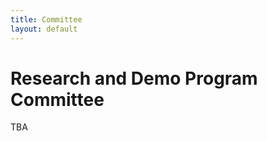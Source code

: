 ```yaml
---
title: Committee
layout: default
---
```


# Research and Demo Program Committee
TBA
<!-- Yongluan Zhou, University of Copenhagen<br> -->
